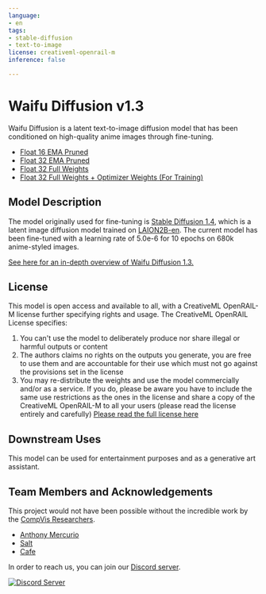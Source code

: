 ```yaml
---
language:
- en
tags:
- stable-diffusion
- text-to-image
license: creativeml-openrail-m
inference: false

---
```


# Waifu Diffusion v1.3

Waifu Diffusion is a latent text-to-image diffusion model that has been conditioned on high-quality anime images through fine-tuning.

- [Float 16 EMA Pruned](https://huggingface.co/hakurei/waifu-diffusion-v1-3/blob/main/wd-v1-3-float16.ckpt)
- [Float 32 EMA Pruned](https://huggingface.co/hakurei/waifu-diffusion-v1-3/blob/main/wd-v1-3-float32.ckpt)
- [Float 32 Full Weights](https://huggingface.co/hakurei/waifu-diffusion-v1-3/blob/main/wd-v1-3-full.ckpt)
- [Float 32 Full Weights + Optimizer Weights (For Training)](https://huggingface.co/hakurei/waifu-diffusion-v1-3/blob/main/wd-v1-3-full-opt.ckpt)

## Model Description

The model originally used for fine-tuning is [Stable Diffusion 1.4](https://huggingface.co/CompVis/stable-diffusion-v1-4), which is a latent image diffusion model trained on [LAION2B-en](https://huggingface.co/datasets/laion/laion2B-en). The current model has been fine-tuned with a learning rate of 5.0e-6 for 10 epochs on 680k anime-styled images.

[See here for an in-depth overview of Waifu Diffusion 1.3.](https://gist.github.com/harubaru/f727cedacae336d1f7877c4bbe2196e1)

## License

This model is open access and available to all, with a CreativeML OpenRAIL-M license further specifying rights and usage.
The CreativeML OpenRAIL License specifies: 

1. You can't use the model to deliberately produce nor share illegal or harmful outputs or content 
2. The authors claims no rights on the outputs you generate, you are free to use them and are accountable for their use which must not go against the provisions set in the license
3. You may re-distribute the weights and use the model commercially and/or as a service. If you do, please be aware you have to include the same use restrictions as the ones in the license and share a copy of the CreativeML OpenRAIL-M to all your users (please read the license entirely and carefully)
[Please read the full license here](https://huggingface.co/spaces/CompVis/stable-diffusion-license)

## Downstream Uses

This model can be used for entertainment purposes and as a generative art assistant.

## Team Members and Acknowledgements

This project would not have been possible without the incredible work by the [CompVis Researchers](https://ommer-lab.com/).

- [Anthony Mercurio](https://github.com/harubaru)
- [Salt](https://github.com/sALTaccount/)
- [Cafe](https://twitter.com/cafeai_labs)

In order to reach us, you can join our [Discord server](https://discord.gg/touhouai).

[![Discord Server](https://discordapp.com/api/guilds/930499730843250783/widget.png?style=banner2)](https://discord.gg/touhouai)